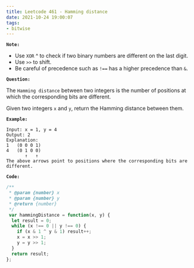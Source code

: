 ```yaml
---
title: Leetcode 461 - Hamming distance
date: 2021-10-24 19:00:07
tags:
- bitwise
---
```

**`Note:`**
- Use `XOR` ^ to check if two binary numbers are different on the last digit.
- Use `>>` to shift.
- Be careful of precedence such as `!==` has a higher precedence than `&`.

**`Question:`**

The `Hamming distance` between two integers is the number of positions at which the corresponding bits are different.

Given two integers `x` and `y`, return the Hamming distance between them.

**`Example:`**
```
Input: x = 1, y = 4
Output: 2
Explanation:
1   (0 0 0 1)
4   (0 1 0 0)
       ↑   ↑
The above arrows point to positions where the corresponding bits are different.
```

**`Code:`**
```javascript
/**
 * @param {number} x
 * @param {number} y
 * @return {number}
 */
 var hammingDistance = function(x, y) {
  let result = 0;
  while (x !== 0 || y !== 0) {
    if (x & 1 ^ y & 1) result++;
    x = x >> 1;
    y = y >> 1;
  }
  return result;
};
```
